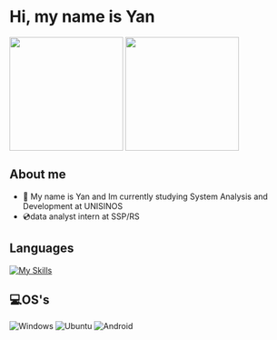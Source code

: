 # Hi, my name is Yan
<div style="height: 200px;">
    <img src="https://github-readme-stats.vercel.app/api?username=yanmullerwk&show_icons=true&theme=vue-dark&locale=pt-br&hide=contribs&include_all_commits=true&bg_color=00000000"style="height: 200px;">
    <img src="https://github-readme-stats.vercel.app/api/top-langs/?username=yanmullerwk&theme=vue-dark&locale=pt-br&layout=donut&bg_color=00000000" style="height: 200px;">
</div>

 

## About me

- 🧐 My name is Yan and Im currently studying System Analysis and Development at UNISINOS
- 💿data analyst intern at SSP/RS

## Languages
[![My Skills](https://skillicons.dev/icons?i=java,py,ts,js,html,css,mysql,postgres)](https://skillicons.dev)
## 💻OS's
![Windows](https://img.shields.io/badge/Windows-0078D6?style=for-the-badge&logo=windows&logoColor=white)
![Ubuntu](https://img.shields.io/badge/Ubuntu-E95420?style=for-the-badge&logo=ubuntu&logoColor=white)
![Android](https://img.shields.io/badge/Android-3DDC84?style=for-the-badge&logo=android&logoColor=white)   
